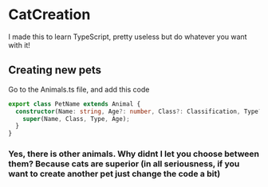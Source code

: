 # CatCreation
I made this to learn TypeScript, pretty useless but do whatever you want with it!

## Creating new pets
Go to the Animals.ts file, and add this code
```ts
export class PetName extends Animal {
  constructor(Name: string, Age?: number, Class?: Classification, Type?: Type) {
    super(Name, Class, Type, Age);
  }
}
```
### Yes, there is other animals. Why didnt I let you choose between them? Because cats are superior (in all seriousness, if you want to create another pet just change the code a bit)
